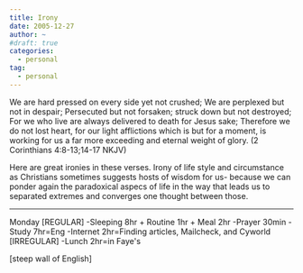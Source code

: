 ```yaml
---
title: Irony
date: 2005-12-27
author: ~
#draft: true
categories:
  - personal
tag:
  - personal
---
```




We are hard pressed on every side yet not crushed; We are perplexed but not in despair; Persecuted but not forsaken; struck down but not destroyed; For we who live are always delivered to death for Jesus sake; Therefore we do not lost heart, for our light afflictions which is but for a moment, is working for us a far more exceeding and eternal weight of glory. (2 Corinthians 4:8-13;14-17 NKJV)

Here are great ironies in these verses. Irony of life style and circumstance as Christians sometimes suggests hosts of wisdom for us- because we can ponder again the paradoxical aspecs of life in the way that leads us to separated extremes and converges one thought between those. 


-------
Monday
[REGULAR]
-Sleeping 8hr + Routine 1hr + Meal 2hr
-Prayer 30min
-Study 7hr=Eng
-Internet 2hr=Finding articles, Mailcheck, and Cyworld
[IRREGULAR]
-Lunch 2hr=in Faye's

[steep wall of English]


 






